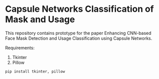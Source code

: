 # Capsule Networks Classification of Mask and Usage

This repository contains prototype for the paper Enhancing CNN-based Face Mask Detection and Usage Classification using Capsule Networks.

Requirements:
1. Tkinter
1. Pillow

```python
pip install tkinter, pillow
```